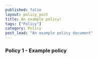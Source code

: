 ```yaml
---
published: false
layout: policy_post
title: An example policy!
tags: ["Policy"]
category: Policy
post_lead: "An example policy document"
---
```


### Policy 1 - Example policy
